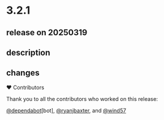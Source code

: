 # 3.2.1

## release on 20250319

## description

## changes

❤️ Contributors

Thank you to all the contributors who worked on this release:

<a class="user-mention notranslate" data-hovercard-type="organization" data-hovercard-url="/orgs/dependabot/hovercard" data-octo-click="hovercard-link-click" data-octo-dimensions="link_type:self" href="https://github.com/dependabot">@dependabot</a>[bot], <a class="user-mention notranslate" data-hovercard-type="user" data-hovercard-url="/users/ryanjbaxter/hovercard" data-octo-click="hovercard-link-click" data-octo-dimensions="link_type:self" href="https://github.com/ryanjbaxter">@ryanjbaxter</a>, and <a class="user-mention notranslate" data-hovercard-type="user" data-hovercard-url="/users/wind57/hovercard" data-octo-click="hovercard-link-click" data-octo-dimensions="link_type:self" href="https://github.com/wind57">@wind57</a>

